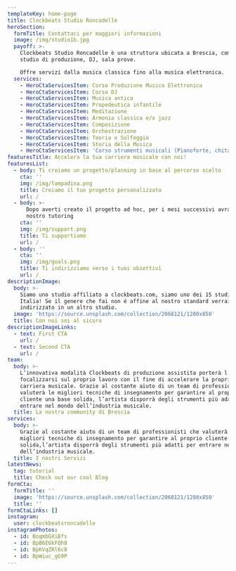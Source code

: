 ```yaml
---
templateKey: home-page
title: Clockbeats Studio Roncadelle
heroSection:
  formTitle: Contattaci per maggiori informazioni
  image: /img/studio1b.jpg
  payoff: >-
    Clockbeats Studio Roncadelle è una struttura ubicata a Brescia, composta da
    studio di produzione, DJ, sala prove.

    Offre servizi dalla musica classica fino alla musica elettronica.
  services:
    - HeroCtaServicesItem: Corso Produzione Musica Elettronica
    - HeroCtaServicesItem: Corso DJ
    - HeroCtaServicesItem: Musica antica
    - HeroCtaServicesItem: Propedeutica infantile
    - HeroCtaServicesItem: Meditazione
    - HeroCtaServicesItem: Armonia classica e/o jazz
    - HeroCtaServicesItem: Composizione
    - HeroCtaServicesItem: Orchestrazione
    - HeroCtaServicesItem: Teoria e Solfeggio
    - HeroCtaServicesItem: Storia della Musica
    - HeroCtaServicesItem: 'Corso strumenti musicali (Pianoforte, chitarra, violino ecc.)'
featuresTitle: Accelera la tua carriera musicale con noi!
featuresList:
  - body: Ti creiamo un progetto/planning in base al percorso scelto
    cta: ''
    img: /img/lampadina.png
    title: Creiamo il tuo progetto personalizzato
    url: /
  - body: >-
      Dopo averti creato il progetto ad hoc, per i mesi successivi avrai il
      nostro tutoring
    cta: ''
    img: /img/support.png
    title: Ti supportiamo
    url: /
  - body: ''
    cta: ''
    img: /img/goals.png
    title: Ti indirizziamo verso i tuoi obiettivi
    url: /
descriptionImage:
  body: >-
    Siamo uno studio affiliato a clockbeats.com, siamo uno dei 15 studi in
    Italia! Se il genere che fai non é affine al nostro standard verrai
    indirizzato in un altro studio.
  image: 'https://source.unsplash.com/collection/2068121/1280x850'
  title: Con noi sei al sicuro
descriptionImageLinks:
  - text: First CTA
    url: /
  - text: Second CTA
    url: /
team:
  body: >-
    L’innovativa modalità Clockbeats di produzione assistita porterà l’artista a
    focalizzarsi sul proprio lavoro con il fine di accelerare la propria
    carriera musicale. Grazie al costante aiuto di un team di professionisti che
    valuterà le migliori tecniche di insegnamento per garantire al proprio
    cliente una base solida, l’artista disporrà degli strumenti più adatti per
    entrare nel mondo dell’industria musicale.
  title: La nostra community di Brescia
services:
  body: >-
    Grazie al costante aiuto di un team di professionisti che valuterà le
    migliori tecniche di insegnamento per garantire al proprio cliente una base
    solida,l’artista disporrà degli strumenti più adatti per entrare nel mondo
    dell’industria musicale.
  title: I nostri Servizi
latestNews:
  tag: tutorial
  title: Check out our cool Blog
formCta:
  formTitle: ''
  image: 'https://source.unsplash.com/collection/2068121/1280x850'
  title: ''
formCtaLinks: []
instagram:
  user: clockbeatsroncadelle
instagramPhotos:
  - id: BoqmbGXiBfs
  - id: BpB6E6kFQh8
  - id: BpKVqZRl6c8
  - id: BpWiuc_gG9P
---
```


